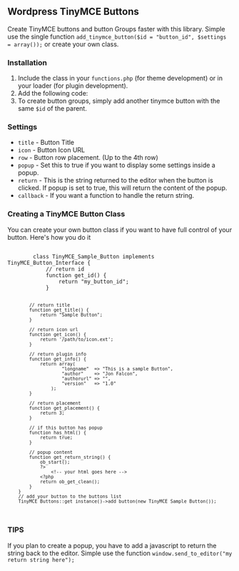 <h2>Wordpress TinyMCE Buttons</h2>

<p>Create TinyMCE buttons and button Groups faster with this library. Simple use the single function <code>add_tinymce_button($id = "button_id", $settings = array());</code> or create your own class.</p>

<h3>Installation</h3>

<ol>
	<li>Include the class in your <code>functions.php</code> (for theme development) or in your loader (for plugin development).</li>
	<li>Add the following code: <code><?php add_tinymce_button($id = "button_id", $settings = array()); ?></code></li>
	<li>To create button groups, simply add another tinymce button with the same <code>$id</code> of the parent.</li>
</ol>

<h3>Settings</h3>

<ul>
	<li><code>title</code> - Button Title</li>
	<li><code>icon</code> - Button Icon URL</li>
	<li><code>row</code> - Button row placement. (Up to the 4th row)</li>
	<li><code>popup</code> - Set this to true if you want to display some settings inside a popup.</li>
	<li><code>return</code> - This is the string returned to the editor when the button is clicked. If popup is set to true, this will return the content of the popup.</li>
	<li><code>callback</code> - If you want a function to handle the return string.</li>
</ul>

<h3>Creating a TinyMCE Button Class</h3>

<p>You can create your own button class if you want to have full control of your button. Here's how you do it</p>

<code>
		class TinyMCE_Sample_Button implements TinyMCE_Button_Interface {
			// return id
			function get_id() {
				return "my_button_id";
			}

			// return title
			function get_title() {
				return "Sample Button";
			}

			// return icon url
			function get_icon() {
				return '/path/to/icon.ext';
			}

			// return plugin info
			function get_info() {
				return array(
						"longname"  => "This is a sample Button",
						"author"    => "Jon Falcon",
						"authorurl" => "",
						"version"   => "1.0"
					);
			}

			// return placement
			function get_placement() {
				return 3;
			}

			// if this button has popup
			function has_html() {
				return true;
			}

			// popup content
			function get_return_string() {
				ob_start();
				?>
					<!-- your html goes here -->
				<?php
				return ob_get_clean();
			}
		}
		// add your button to the buttons list
		TinyMCE_Buttons::get_instance()->add_button(new TinyMCE_Sample_Button());
</code>

<h3>TIPS</h3>

<p>If you plan to create a popup, you have to add a javascript to return the string back to the editor. Simple use the function <code>window.send_to_editor("my return string here");</code></p>
